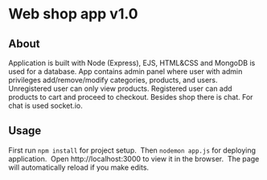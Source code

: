 # Web shop app v1.0
## About
Application is built with Node (Express), EJS, HTML&CSS and MongoDB is used for a database. 
App contains admin panel where user with admin privileges add/remove/modify categories, products, and users.
Unregistered user can only view products.
Registered user can add products to cart and proceed to checkout.
Besides shop there is chat. For chat is used socket.io.
## Usage
First run `npm install` for project setup.&nbsp;
Then `nodemon app.js` for deploying application.&nbsp;
Open http://localhost:3000 to view it in the browser.&nbsp;
The page will automatically reload if you make edits.&nbsp;
